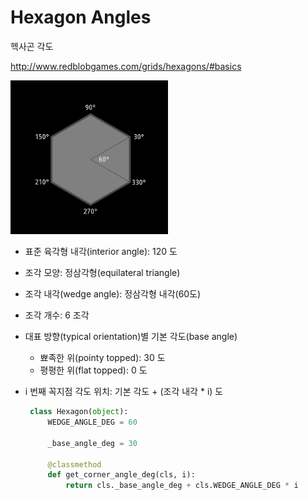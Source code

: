 Hexagon Angles
==============

헥사곤 각도

<http://www.redblobgames.com/grids/hexagons/#basics>

<p><img src="./screenshots/result.png" width=50%"/></p>

* 표준 육각형 내각(interior angle): 120 도
* 조각 모양: 정삼각형(equilateral triangle)
* 조각 내각(wedge angle): 정삼각형 내각(60도)
* 조각 개수: 6 조각
* 대표 방향(typical orientation)별 기본 각도(base angle)
    * 뾰족한 위(pointy topped): 30 도
    * 평평한 위(flat topped): 0 도
* i 번째 꼭지점 각도 위치: 기본 각도 + (조각 내각 * i) 도


   ```python
    class Hexagon(object):
        WEDGE_ANGLE_DEG = 60

        _base_angle_deg = 30

        @classmethod
        def get_corner_angle_deg(cls, i):
            return cls._base_angle_deg + cls.WEDGE_ANGLE_DEG * i
   ```
